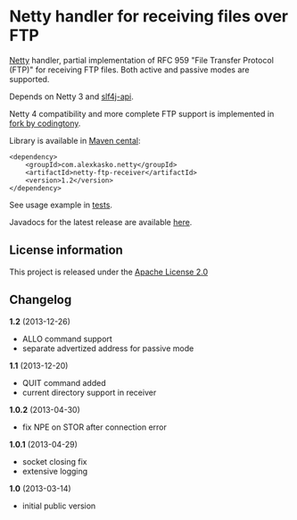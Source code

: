 Netty handler for receiving files over FTP
==========================================

[Netty](http://netty.io/) handler, partial implementation of RFC 959 "File Transfer Protocol (FTP)"
for receiving FTP files. Both active and passive modes are supported.

Depends on Netty 3 and [slf4j-api](http://www.slf4j.org/).

Netty 4 compatibility and more complete FTP support is implemented in [fork by codingtony](https://github.com/codingtony/netty-ftp-receiver).

Library is available in [Maven cental](http://repo1.maven.org/maven2/com/alexkasko/netty/):

    <dependency>
        <groupId>com.alexkasko.netty</groupId>
        <artifactId>netty-ftp-receiver</artifactId>
        <version>1.2</version>
    </dependency>

See usage example in [tests](https://github.com/alexkasko/netty-ftp-receiver/blob/master/src/test/java/com/alexkasko/netty/ftp/FtpServerTest.java).

Javadocs for the latest release are available [here](http://alexkasko.github.com/netty-ftp-receiver/javadocs).

License information
-------------------

This project is released under the [Apache License 2.0](http://www.apache.org/licenses/LICENSE-2.0)

Changelog
---------

**1.2** (2013-12-26)

 * ALLO command support
 * separate advertized address for passive mode

**1.1** (2013-12-20)

 * QUIT command added
 * current directory support in receiver

**1.0.2** (2013-04-30)

 * fix NPE on STOR after connection error

**1.0.1** (2013-04-29)

 * socket closing fix
 * extensive logging

**1.0** (2013-03-14)

 * initial public version
